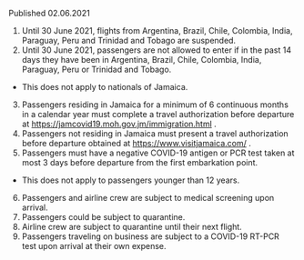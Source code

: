Published 02.06.2021
1. Until 30 June 2021, flights from Argentina, Brazil, Chile, Colombia, India, Paraguay, Peru and Trinidad and Tobago are suspended.
2. Until 30 June 2021, passengers are not allowed to enter if in the past 14 days they have been in Argentina, Brazil, Chile, Colombia, India, Paraguay, Peru or Trinidad and Tobago.
- This does not apply to nationals of Jamaica.
3. Passengers residing in Jamaica for a minimum of 6 continuous months in a calendar year must complete a travel authorization before departure at <a href="https://jamcovid19.moh.gov.jm/immigration.html">https://jamcovid19.moh.gov.jm/immigration.html</a> .
4. Passengers not residing in Jamaica must present a travel authorization before departure obtained at <a href="https://www.visitjamaica.com/">https://www.visitjamaica.com/</a> .
5. Passengers must have a negative COVID-19 antigen or PCR test taken at most 3 days before departure from the first embarkation point.
- This does not apply to passengers younger than 12 years.
6. Passengers and airline crew are subject to medical screening upon arrival.
7. Passengers could be subject to quarantine.
8. Airline crew are subject to quarantine until their next flight.
9. Passengers traveling on business are subject to a COVID-19 RT-PCR test upon arrival at their own expense.


